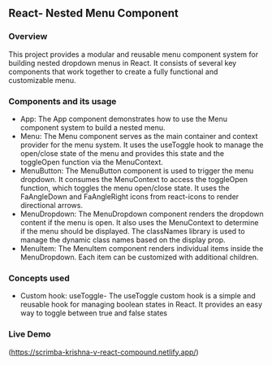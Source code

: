## React- Nested Menu Component

### Overview
This project provides a modular and reusable menu component system for building nested dropdown menus in React. It consists of several key components that work together to create a fully functional and customizable menu.

### Components and its usage
- App: The App component demonstrates how to use the Menu component system to build a nested menu.
- Menu: The Menu component serves as the main container and context provider for the menu system. It uses the useToggle hook to manage the open/close state of the menu and provides this state and the toggleOpen function via the MenuContext.
- MenuButton: The MenuButton component is used to trigger the menu dropdown. It consumes the MenuContext to access the toggleOpen function, which toggles the menu open/close state. It uses the FaAngleDown and FaAngleRight icons from react-icons to render directional arrows.
- MenuDropdown: The MenuDropdown component renders the dropdown content if the menu is open. It also uses the MenuContext to determine if the menu should be displayed. The classNames library is used to manage the dynamic class names based on the display prop.
- MenuItem: The MenuItem component renders individual items inside the MenuDropdown. Each item can be customized with additional children.

### Concepts used
- Custom hook: useToggle- The useToggle custom hook is a simple and reusable hook for managing boolean states in React. It provides an easy way to toggle between true and false states

### Live Demo
(https://scrimba-krishna-v-react-compound.netlify.app/)
